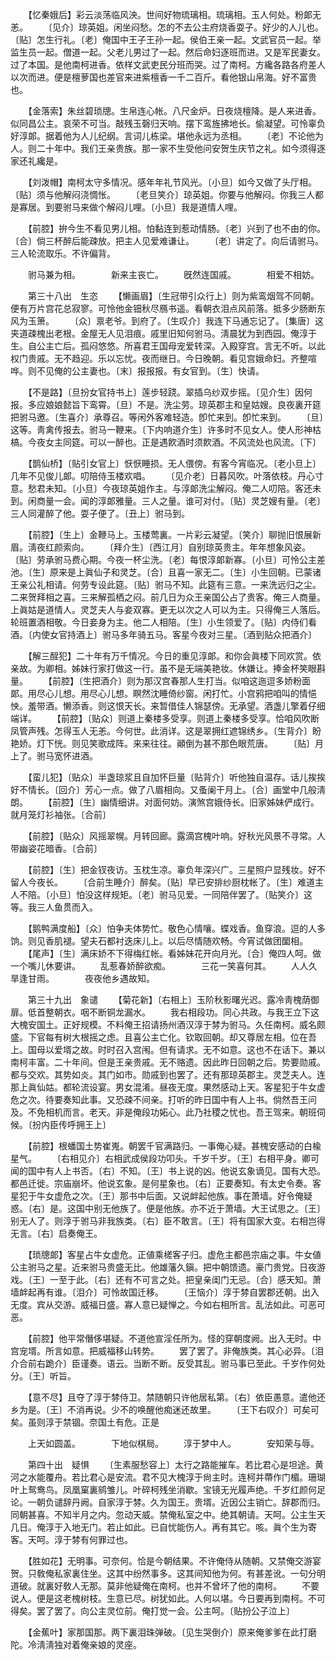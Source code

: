<!-- { "loadSidebar": true } -->
　　【忆秦娥后】彩云淡荡临风泱。世间好物琉璃相。琉璃相。玉人何处。粉郞无恙。 
　　〔见介〕琼英姐。闲坐闷愁。怎的不去公主府烧香耍子。好少的人儿也。〔贴〕怎生行礼。〔老〕俺国中王子王孙一起。侯伯王亲一起。文武官员一起。举监生员一起。僧道一起。父老儿男过了一起。然后命妇逐班而进。又是军民妻女。过了本国。是他南柯进香。依样文武吏民分班而哭。过了南柯。方纔各路各府差人以次而进。便是檀萝国也差官来进紫檀香一千二百斤。看他银山帛海。好不富贵也。 

　　【金落索】朱丝碧琐牕。生帛连心帐。八尺金炉。日夜烧檀降。是人来进香。似同昌公主。哀荣不可当。敲残玉磬归天响。摆下鸾旌拂地长。偷凝望。可怜辜负好淳郞。据着他为人儿纪纲。言词儿栋梁。堪他永远为丞相。 
　　〔老〕不论他为人。则二十年中。我们王亲贵族。那一家不生受他问安贺生庆节之礼。如今须得逐家还礼纔是。 

　　【刘泼帽】南柯太守多情况。感年年礼节风光。〔小旦〕如今又做了头厅相。〔贴〕须与他解闷浇惆怅。 
　　〔老旦笑介〕琼英姐。你要与他解闷。你我三人都是寡居。到要驸马来做个解闷儿哩。〔小旦〕我是道情人哩。 

　　【前腔】拚今生不看见男儿相。怕黏连到惹动情肠。〔老〕兴到了也不由的你。〔合〕倘三杯醉后能疎放。把主人见爱难谦让。 
　　〔老〕讲定了。向后请驸马。三人轮流取乐。不许偏背。 

　　驸马兼为相。　　　　新来主丧亡。 
　　旣然连国戚。　　　　相爱不相妨。 

　　第三十八出　生恣 
　　【懒画眉】〔生冠带引众行上〕则为紫鸾烟驾不同朝。便有万片宫花总寂寥。可怜他金钿秋尽鴈书遥。看朝衣泪点风前落。抵多少肠断东风为玉箫。 
　　〔众〕禀老爷。到府了。〔生叹介〕我连下马通忘记了。〔集唐〕这夹道疎槐出老根。金屋无人见泪痕。戚里旧知何驸马。淸晨犹为到西园。俺淳于生。自公主亡后。孤闷悠悠。所喜君王国母宠爱转深。入殿穿宫。言无不听。以此权门贵戚。无不趋迎。乐以忘忧。夜而继日。今日晚朝。看见宫娥命妇。齐整喧哗。则不见俺的公主妻也。〔末〕报报报。有女官到。〔生〕快请。 

　　【不是路】〔旦扮女官持书上〕莲步轻跷。翠插乌纱双步摇。〔见介生〕因何报。多应娘娘懿旨下鸾霄。〔旦〕不是。洗尘劳。琼英郡主和皇姑嫂。良夜裏开筵把驸马邀。〔生喜介〕承尊召。等闲外客难轻造。卽忙来到。卽忙来到。 
　　〔旦〕这等。靑禽传报去。驸马一鞭来。〔下内响道介生〕许多时不见女人。使人形神枯槁。今夜女主同筵。可以一醉也。正是遇飮酒时须飮酒。不风流处也风流。〔下〕 

　　【鹊仙桥】〔贴引女官上〕恹恹睡损。无人偎傍。有客今宵临况。〔老小旦上〕几年不见俊儿郞。叨陪侍玉楼欢唱。 
　　〔见介老〕日暮风吹。叶落依枝。丹心寸意。愁君未知。〔小旦〕今夜琼英姐作主。与淳郞洗尘解闷。俺二人叨陪。客还未到。闲商量一会。闻的淳郞雅量。三人之量。谁可对付。〔贴〕灵芝嫂有量。〔老〕三人同灌醉了他。耍子便了。〔丑上〕驸马到。 

　　【前腔】〔生上〕金鞭马上。玉楼莺裏。一片彩云凝望。〔笑介〕聊抛旧恨展新眉。淸夜红颜索向。 
　　〔拜介生〕〔西江月〕自别琼英贵主。年年想象风姿。〔贴〕劳承驸马费心期。今夜一杯尘洗。〔老〕每恨淳郞新寡。〔小旦〕可怜公主差池。〔生〕原来是上眞仙子和灵芝。〔合〕且喜一家无二。〔生〕小生回朝。已蒙诸王亲公礼相请。何劳专设此筵。〔贴〕驸马不知。此筵有三意。一来洗远归之尘。二来贺拜相之喜。三来解孤栖之闷。前几日为众王亲国公占了贵客。俺三人商量。上眞姑是道情人。灵芝夫人与妾双寡。更无以次之人可以为主。只得俺三人落后。轮班置酒相敬。今日妾身为主。他二人相陪。〔生〕小生领爱了。〔贴〕内侍们看酒。〔内使女官持酒上〕驸马多年骑五马。客星今夜对三星。〔酒到贴众把酒介〕 

　　【解三酲犯】二十年有万千情况。今日的重见淳郞。和你会眞楼下同欢赏。依亲故。为卿相。姊妹行家打做这一行。虽不是无端美艳妆。休嫌让。捧金杯笑眼斟量。 
　　【前腔】〔生把酒介〕则为那汉宫春那人生打当。似咱这迤逗多娇粉面郞。用尽心儿想。用尽心儿想。瞑然沈睡倚纱窗。闲打忙。小宫鸦把咱叫的情悒怏。羞带酒。懒添香。则这恨天长。来暂借佳人锦瑟傍。无承望。酒盏儿擎着仔细端详。 
　　【前腔】〔贴众〕则道上秦楼多受享。则道上秦楼多受享。恰咱风吹断凤管声残。怎得玉人无恙。今何世。此消详。这是翠拥红遮锦绣乡。〔生背介〕盼艳娇。灯下恍。则见笑歌成阵。来来往往。顚倒为甚不那色眼荒唐。 
　　〔贴〕月上了。驸马宽怀进酒。 

　　【蛮儿犯】〔贴众〕半盏琼浆且自加怀巨量〔贴背介〕听他独自温存。话儿挨挨好不情长。〔回介〕芳心一点。做了八眉相向。又蚤阑干月上。〔合〕画堂中几般淸朗。 
　　【前腔】〔生〕幽情细讲。对面何妨。演煞宫娥侍长。旧家姊妹俨成行。就月笼灯衫袖张。〔合前〕 

　　【前腔】〔贴众〕风摇翠幌。月转回廊。露滴宫槐叶响。好秋光风景不寻常。人带幽姿花暗香。〔合前〕 

　　【前腔】〔生〕把金钗夜访。玉枕生凉。辜负年深兴广。三星照户显残妆。好不留人今夜长。 
　　〔合前生睡介〕醉矣。〔贴〕早已安排纱厨枕帐了。〔生〕难道主人不陪。〔小旦〕怕没这样规矩。〔老〕驸马见爱。一同陪伴罢了。〔贴笑介〕这等。我三人鱼贯而入。 

　　【鹅鸭满度船】〔众〕怕争夫体势忙。敬色心情嚷。蝶戏香。鱼穿浪。逗的人多饷。则见香肌褪。望夫石都衬迭床儿上。以后尽情随欢畅。今宵试做团圞相。 
　　【尾声】〔生〕满床娇不下得梅红帐。看姊妹花开向月光。〔合〕俺四人呵。做一个嘴儿休要讲。 
　　乱惹春娇醉欲痴。　　　　三花一笑喜何其。 
　　人人久旱逢甘雨。　　　　夜夜他乡遇故知。 

　　第三十九出　象谴 
　　【菊花新】〔右相上〕玉阶秋影曙光迟。露冷靑槐荫御扉。低首整朝衣。咽不断铜龙漏水。 
　　我右相段功。同心共政。与我王立下这大槐安国土。正好规模。不料俺王招请扬州酒汉淳于棼为驸马。久任南柯。威名颇盛。下官每有树大根摇之虑。且喜公主亡化。钦取回朝。却又尊居左相。位在吾上。国母以爱壻之故。时时召入宫闱。但有请求。无不如意。这也不在话下。兼以南柯丰富。二十年间。但是王亲贵戚。无不赂遗。因此昨日回朝之后。势要勋戚。都与交欢。其势如炎。其门如市。勋戚到也罢了。还有那琼英郡主。灵芝夫人。连那上眞仙姑。都轮流设宴。男女混淆。昼夜无度。果然感动上天。客星犯于牛女虚危之次。待要奏知此事。又恐疎不间亲。打听的昨日国中有人上书。倘然吾王问及。不免相机而言。老天。非是俺段功妬心。此乃社稷之忧也。吾王驾来。朝班伺候。〔扮内臣传呼拥王上〕 

　　【前腔】根蟠国土势崔嵬。朝罢千官满路归。一事俺心疑。甚槐安感动的白楡星气。 
　　〔右相见介〕右相武成侯段功叩头。千岁千岁。〔王〕右相平身。卿可闻的国中有人上书否。〔右〕不知。〔王〕书上说的凶。他说玄象谪见。国有大恐。都邑迁徙。宗庙崩坏。他说玄象。是何星象也。〔右〕正要奏知。有太史令奏。客星犯于牛女虚危之次。〔王〕那书中后面。又说衅起他族。事在萧墙。好令俺疑惑。〔右〕是。这国中别无他族了。便是他族。亦不近于萧墙。大王试思之。〔王〕别无人了。则淳于驸马非我族类。〔右〕臣不敢言。〔王〕将有国家大变。右相岂得无言。〔右〕启奏俺王。 

　　【琐牕郞】客星占牛女虚危。正値乘槎客子归。虚危主都邑宗庙之事。牛女値公主驸马之星。近来驸马贵盛无比。他雄藩久鎭。把中朝馈遗。豪门贵党。日夜游戏。〔王〕一至于此。〔右〕还有不可言之处。把皇亲闺门无忌。〔合〕感天知。萧墙衅起再有谁。〔泪介〕可怜故国迁移。 
　　〔王恼介〕淳于棼自罢郡还朝。出入无度。宾从交游。威福日盛。寡人意已疑惮之。今如右相所言。乱法如此。可恶可恶。 

　　【前腔】他平常僭侈堪疑。不道他宣淫任所为。怪的穿朝度阙。出入无时。中宫宠壻。所言如意。把威福移山转势。 
　　罢了罢了。非俺族类。其心必异。〔泪介合前右跪介〕臣谨奏。语云。当断不断。反受其乱。驸马事已至此。千岁作何处分。〔王〕听旨。 

　　【意不尽】且夺了淳于棼侍卫。禁随朝只许他居私第。〔右〕依臣愚意。遣他还乡为是。〔王〕不消再说。少不的唤醒他痴迷还故里。 
　　〔王下右叹介〕可矣可矣。虽则淳于禁锢。奈国土有危。正是 

　　上天如圆盖。　　　　下地似棋局。 
　　淳于梦中人。　　　　安知荣与辱。 

　　第四十出　疑惧 
　　〔生素服愁容上〕太行之路能摧车。若比君心是坦途。黄河之水能覆舟。若比君心是安流。君不见大槐淳于尙主时。连柯并蔕作门楣。珊瑚叶上鸳鸯鸟。凤凰窠裏鹓雏儿。叶碎柯残坐消歇。宝镜无光履声绝。千岁红颜何足论。一朝负谴辞丹阙。自家淳于棼。久为国王。贵壻。近因公主销亡。辞郡而归。同朝甚喜。不知半月之内。忽动天威。禁俺私室之中。绝其朝请。天呵。公主生天几日。俺淳于入地无门。若止如此。已自忧能伤人。再有其它。咳。眞个生为寄客。天呵。淳于棼有何罪过也。 

　　【胜如花】无明事。可奈何。恰是今朝结果。不许俺侍从随朝。又禁俺交游宴贺。只敎俺私家裏住坐。这其中纷然事多。这其间知他为何。有甚差讹。一句分明道破。就裏好敎人无那。莫非他疑俺在南柯。也并不曾坏了他的南柯。 
　　不要说人。便是这老槐树枝。生意已尽。树犹如此。人何以堪。今日要再到南柯。不可得矣。罢了罢了。向公主灵位前。俺打觉一会。公主呵。〔贴扮公子泣上〕 

　　【金蕉叶】家那国那。两下裏泪珠弹破。〔见生哭倒介〕原来俺爹爹在此打磨陀。冷淸淸独对着俺亲娘的灵座。 
